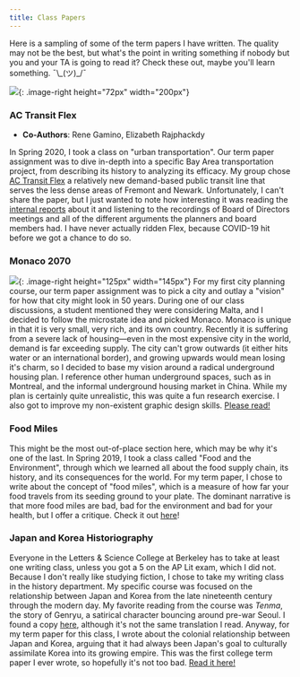 ```yaml
---
title: Class Papers
---
```


Here is a sampling of some of the term papers I have written. The quality may not be the best, but what's the point in writing something if nobody but you and your TA is going to read it? Check these out, maybe you'll learn something. ¯\\_(ツ)\_/¯

![](http://www.actransit.org/wp-content/uploads/Flex_Logo_Small-e1471033258185.png){: .image-right height="72px" width="200px"}
### **AC Transit Flex**
- **Co-Authors**: Rene Gamino, Elizabeth Rajphackdy

In Spring 2020, I took a class on "urban transportation". Our term paper assignment was to dive in-depth into a specific Bay Area transportation project, from describing its history to analyzing its efficacy. My group chose [AC Transit Flex](http://www.actransit.org/flex/) a relatively new demand-based public transit line that serves the less dense areas of Fremont and Newark. Unfortunately, I can't share the paper, but I just wanted to note how interesting it was reading the [internal reports](http://www.actransit.org/wp-content/uploads/board_memos/14-247b%20Line%20275.Flex%20Service.pdf) about it and listening to the recordings of Board of Directors meetings and all of the different arguments the planners and board members had. I have never actually ridden Flex, because COVID-19 hit before we got a chance to do so.

### **Monaco 2070**

![](https://cdn.britannica.com/50/2750-004-AEE825F0/Flag-Monaco.jpg){: .image-right height="125px" width="145px"}
For my first city planning course, our term paper assignment was to pick a city and outlay a "vision" for how that city might look in 50 years. During one of our class discussions, a student mentioned they were considering Malta, and I decided to follow the microstate idea and picked Monaco. Monaco is unique in that it is very small, very rich, and its own country. Recently it is suffering from a severe lack of housing—even in the most expensive city in the world, demand is far exceeding supply. The city can't grow outwards (it either hits water or an international border), and growing upwards would mean losing it's charm, so I decided to base my vision around a radical underground housing plan. I reference other human underground spaces, such as in Montreal, and the informal underground housing market in China. While my plan is certainly quite unrealistic, this was quite a fun research exercise. I also got to improve my non-existent graphic design skills. [Please read!](/assets/vision2070.pdf)

### **Food Miles**

This might be the most out-of-place section here, which may be why it's one of the last. In Spring 2019, I took a class called "Food and the Environment", through which we learned all about the food supply chain, its history, and its consequences for the world. For my term paper, I chose to write about the concept of "food miles", which is a measure of how far your food travels from its seeding ground to your plate. The dominant narrative is that more food miles are bad, bad for the environment and bad for your health, but I offer a critique. Check it out [here](/assets/foodmiles.pdf)!

### **Japan and Korea Historiography**

Everyone in the Letters & Science College at Berkeley has to take at least one writing class, unless you got a 5 on the AP Lit exam, which I did not. Because I don't really like studying fiction, I chose to take my writing class in the history department. My specific course was focused on the relationship between Japan and Korea from the late nineteenth century through the modern day. My favorite reading from the course was *Tenma*, the story of Genryu, a satirical character bouncing around pre-war Seoul. I found a copy [here](https://ceas.uchicago.edu/sites/ceas.uchicago.edu/files/uploads/Tenma.pdf), although it's not the same translation I read. Anyway, for my term paper for this class, I wrote about the colonial relationship between Japan and Korea, arguing that it had always been Japan's goal to culturally assimilate Korea into its growing empire. This was the first college term paper I ever wrote, so hopefully it's not too bad. [Read it here!](/assets/historiography.pdf)
